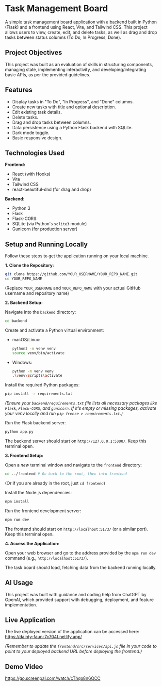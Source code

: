 # Task Management Board

A simple task management board application with a backend built in Python (Flask) and a frontend using React, Vite, and Tailwind CSS. This project allows users to view, create, edit, and delete tasks, as well as drag and drop tasks between status columns (To Do, In Progress, Done).

## Project Objectives

This project was built as an evaluation of skills in structuring components, managing state, implementing interactivity, and developing/integrating basic APIs, as per the provided guidelines.

## Features

*   Display tasks in "To Do", "In Progress", and "Done" columns.
*   Create new tasks with title and optional description.
*   Edit existing task details.
*   Delete tasks.
*   Drag and drop tasks between columns.
*   Data persistence using a Python Flask backend with SQLite.
*   Dark mode toggle.
*   Basic responsive design.

## Technologies Used

**Frontend:**
*   React (with Hooks)
*   Vite
*   Tailwind CSS
*   react-beautiful-dnd (for drag and drop)

**Backend:**
*   Python 3
*   Flask
*   Flask-CORS
*   SQLite (via Python's `sqlite3` module)
*   Gunicorn (for production server)

## Setup and Running Locally

Follow these steps to get the application running on your local machine.

**1. Clone the Repository:**

```bash
git clone https://github.com/YOUR_USERNAME/YOUR_REPO_NAME.git
cd YOUR_REPO_NAME
```
(Replace `YOUR_USERNAME` and `YOUR_REPO_NAME` with your actual GitHub username and repository name)

**2. Backend Setup:**

Navigate into the `backend` directory:

```bash
cd backend
```

Create and activate a Python virtual environment:

*   macOS/Linux:
    ```bash
    python3 -m venv venv
    source venv/bin/activate
    ```
*   Windows:
    ```bash
    python -m venv venv
    .\venv\Scripts\activate
    ```

Install the required Python packages:

```bash
pip install -r requirements.txt
```
*(Ensure your `backend/requirements.txt` file lists all necessary packages like `Flask`, `Flask-CORS`, and `gunicorn`. If it's empty or missing packages, activate your venv locally and run `pip freeze > requirements.txt`.)*

Run the Flask backend server:

```bash
python app.py
```
The backend server should start on `http://127.0.0.1:5000/`. Keep this terminal open.

**3. Frontend Setup:**

Open a *new* terminal window and navigate to the `frontend` directory:

```bash
cd ../frontend # Go back to the root, then into frontend
```
(Or if you are already in the root, just `cd frontend`)

Install the Node.js dependencies:

```bash
npm install
```

Run the frontend development server:

```bash
npm run dev
```
The frontend should start on `http://localhost:5173/` (or a similar port). Keep this terminal open.

**4. Access the Application:**

Open your web browser and go to the address provided by the `npm run dev` command (e.g., `http://localhost:5173/`).

The task board should load, fetching data from the backend running locally.

## AI Usage
This project was built with guidance and coding help from ChatGPT by OpenAI, which provided support with debugging, deployment, and feature implementation.


## Live Application

The live deployed version of the application can be accessed here:
https://dainty-faun-7c704f.netlify.app/


*(Remember to update the `frontend/src/services/api.js` file in your code to point to your deployed backend URL before deploying the frontend.)*

## Demo Video
https://go.screenpal.com/watch/cThqo8n6QCC

